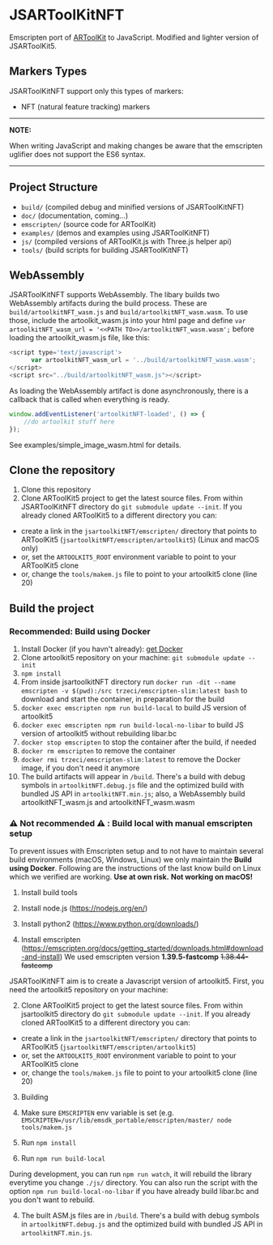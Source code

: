 # JSARToolKitNFT

Emscripten port of [ARToolKit](https://github.com/artoolkitx/artoolkit5) to JavaScript.
Modified and lighter version of JSARToolKit5.

## Markers Types

JSARToolKitNFT support only this types of markers:

- NFT (natural feature tracking) markers

--------------------------------------------------------------------------------

**NOTE:**

When writing JavaScript and making changes be aware that the emscripten uglifier does not support the ES6 syntax.

--------------------------------------------------------------------------------

## Project Structure

- `build/` (compiled debug and minified versions of JSARToolKitNFT)
- `doc/` (documentation, coming...)
- `emscripten/` (source code for ARToolKit)
- `examples/` (demos and examples using JSARToolKitNFT)
- `js/` (compiled versions of ARToolKit.js with Three.js helper api)
- `tools/` (build scripts for building JSARToolKitNFT)

## WebAssembly

JSARToolKitNFT supports WebAssembly. The libary builds two WebAssembly artifacts during the build process. These are `build/artoolkitNFT_wasm.js` and `build/artoolkitNFT_wasm.wasm`. To use those, include the artoolkit_wasm.js into your html page and define `var artoolkitNFT_wasm_url = '<<PATH TO>>/artoolkitNFT_wasm.wasm';` before loading the artoolkit_wasm.js file, like this:

```javascript
<script type='text/javascript'>
      var artoolkitNFT_wasm_url = '../build/artoolkitNFT_wasm.wasm';
</script>
<script src="../build/artoolkitNFT_wasm.js"></script>
```

As loading the WebAssembly artifact is done asynchronously, there is a callback that is called when everything is ready.

```javascript
window.addEventListener('artoolkitNFT-loaded', () => {
    //do artoolkit stuff here
});
```

See examples/simple_image_wasm.html for details.

## Clone the repository

1. Clone this repository
2. Clone ARToolKit5 project to get the latest source files. From within JSARToolKitNFT directory do `git submodule update --init`. If you already cloned ARToolKit5 to a different directory you can:

  - create a link in the `jsartoolkitNFT/emscripten/` directory that points to ARToolKit5 (`jsartoolkitNFT/emscripten/artoolkit5`) (Linux and macOS only)
  - or, set the `ARTOOLKIT5_ROOT` environment variable to point to your ARToolKit5 clone
  - or, change the `tools/makem.js` file to point to your artoolkit5 clone (line 20)

## Build the project

### Recommended: Build using Docker

1. Install Docker (if you havn't already): [get Docker](https://www.docker.com/)
2. Clone artoolkit5 repository on your machine: `git submodule update --init`
3. `npm install`
4. From inside jsartoolkitNFT directory run `docker run -dit --name emscripten -v $(pwd):/src trzeci/emscripten-slim:latest bash` to download and start the container, in preparation for the build
5. `docker exec emscripten npm run build-local` to build JS version of artoolkit5
6. `docker exec emscripten npm run build-local-no-libar` to build JS version of artoolkit5 without rebuilding libar.bc
7. `docker stop emscripten` to stop the container after the build, if needed
8. `docker rm emscripten` to remove the container
9. `docker rmi trzeci/emscripten-slim:latest` to remove the Docker image, if you don't need it anymore
10. The build artifacts will appear in `/build`. There's a build with debug symbols in `artoolkitNFT.debug.js` file and the optimized build with bundled JS API in `artoolkitNFT.min.js`; also, a WebAssembly build artoolkitNFT_wasm.js and artoolkitNFT_wasm.wasm

### ⚠️ Not recommended ⚠️ : Build local with manual emscripten setup

To prevent issues with Emscripten setup and to not have to maintain several build environments (macOS, Windows, Linux) we only maintain the **Build using Docker**. Following are the instructions of the last know build on Linux which we verified are working. **Use at own risk.** **Not working on macOS!**

1. Install build tools

  1. Install node.js (<https://nodejs.org/en/>)
  2. Install python2 (<https://www.python.org/downloads/>)
  3. Install emscripten (<https://emscripten.org/docs/getting_started/downloads.html#download-and-install>) We used emscripten version **1.39.5-fastcomp** ~~1.38.44-fastcomp~~

JSARToolKitNFT aim is to create a Javascript version of artoolkit5\. First, you need the artoolkit5 repository on your machine:

2. Clone ARToolKit5 project to get the latest source files. From within jsartoolkit5 directory do `git submodule update --init`. If you already cloned ARToolKit5 to a different directory you can:

  - create a link in the `jsartoolkitNFT/emscripten/` directory that points to ARToolKit5 (`jsartoolkitNFT/emscripten/artoolkit5`)
  - or, set the `ARTOOLKIT5_ROOT` environment variable to point to your ARToolKit5 clone
  - or, change the `tools/makem.js` file to point to your artoolkit5 clone (line 20)

3. Building

  1. Make sure `EMSCRIPTEN` env variable is set (e.g. `EMSCRIPTEN=/usr/lib/emsdk_portable/emscripten/master/ node tools/makem.js`
  2. Run `npm install`
  3. Run `npm run build-local`

During development, you can run `npm run watch`, it will rebuild the library everytime you change `./js/` directory. You can also run the script with the option `npm run build-local-no-libar` if you have already build libar.bc and you don't want to rebuild.

4. The built ASM.js files are in `/build`. There's a build with debug symbols in `artoolkitNFT.debug.js` and the optimized build with bundled JS API in `artoolkitNFT.min.js`.
